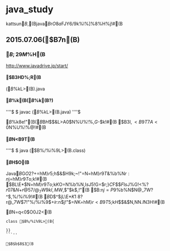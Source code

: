 # java_study

kattsun$B$,(Bjava$B$r$O$8$a$FJY6/$9$k%l%]%8%H%j!#(B

## 2015.07.06($B7n(B)

### $B;29M%5%$%H(B

http://www.javadrive.jp/start/

#### $B3HD%;R(B

($B%U%!%$%kL>(B).java

#### $B%3%s%Q%$%k(B($B%3%s%Q%$%k(B?)

''''$
$ javac ($B%U%!%$%kL>(B.java)
''''$

$B%3%s%Q%$%k8e!"(B($B%/%i%9L>(B).class$B$H$$$&L>A0$N%U%!%$%k$,$G$-$k!#(B
$B$3$l$,<B9T7A<0$N%U%!%$%k$@!#(B

#### $B%W%m%0%i%`$N<B9T(B

''''$
$ java ($B%/%i%9L>(B.class)

#### $B%/%i%9$H$O(B

Java$B$G$O2?$+=hM}$r$5$;$h$&$H$9$k;~!"$=$N=hM}$r9T$&%b%N$r:n$j=hM}$r9T$o$;$k!#(B
$BL\E*$N=hM}$r9T$o$;$k$K$O$=$N%b%N$,$I$s$J5!G=$r;}$C$F$$$F$I$s$J%G!<%?$r07$&$N$+$r@5$7$/@_7W$9$kI,MW$,$"$k$,!"(B
$B:n$j=P$9%b%N$N@_7W?^$,%/%i%9!#(B
$B$D$^$jL\E*$K1~$8$?%/%i%9$r@_7W$7!"%/%i%9$+$i%b%N$r:n$j!"$=$N%b%N$K=hM}$r<B9T$5$;$k$H$$$&$N$,%W%m%0%i%`$NN.$l$N$3$H!#(B

$B%/%i%9$N=q<0$O0J2<(B

```java:$B%/%i%9$N=q<0(B
class $B%/%i%9L>(B{

}}
```''

$B$b$8$3(B
